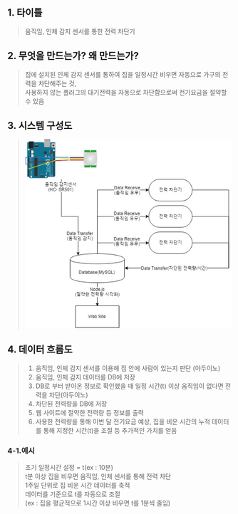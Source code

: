 ## 1. 타이틀  
> 움직임, 인체 감지 센서를 통한 전력 차단기  
## 2. 무엇을 만드는가? 왜 만드는가?  
> 집에 설치된 인체 감지 센서를 통하여 집을 일정시간 비우면 자동으로 가구의 전력을 차단해주는 것,  
> 사용하지 않는 플러그의 대기전력을 자동으로 차단함으로써 전기요금을 절약할 수 있음
## 3. 시스템 구성도  
> ![Alt text](/diagram.jpg)
## 4. 데이터 흐름도  
> 1) 움직임, 인체 감지 센서를 이용해 집 안에 사람이 있는지 판단 (아두이노)  
> 2) 움직임, 인체 감지 데이터를 DB에 저장  
> 3) DB로 부터 받아온 정보로 확인했을 때 일정 시간(t) 이상 움직임이 없다면 전력을 차단(아두이노)  
> 4) 차단된 전력량을 DB에 저장  
> 5) 웹 사이트에 절약한 전력량 등 정보를 출력  
> 6) 사용한 전력량을 통해 이번 달 전기요금 예상, 집을 비운 시간의 누적 데이터를 통해 지정한 시간(t)을 조절 등 추가적인 가치를 얻음  
### 4-1.예시  
> 초기 일정시간 설정 = t(ex : 10분)  
t분 이상 집을 비우면 움직임, 인체 센서를 통해 전력 차단  
1주일 단위로 집 비운 시간 데이터를 축적  
데이터를 기준으로 t를 자동으로 조절  
(ex : 집을 평균적으로 1시간 이상 비우면 t를 1분씩 줄임)  
